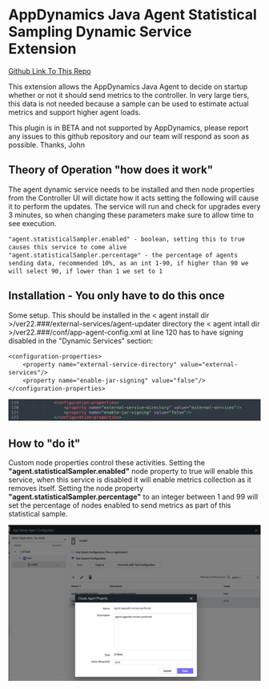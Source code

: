 # AppDynamics Java Agent Statistical Sampling Dynamic Service Extension
 
[Github Link To This Repo](https://github.com/jbsouthe/AppDynamics-Statistical-Dynamic-Service)

This extension allows the AppDynamics Java Agent to decide on startup whether or not it should send metrics to the controller. In very large tiers, this data is not needed because a sample can be used to estimate actual metrics and support higher agent loads.

This plugin is in BETA and not supported by AppDynamics, please report any issues to this github repository and our team will respond as soon as possible.
Thanks, John

## Theory of Operation "how does it work"

The agent dynamic service needs to be installed and then node properties from the Controller UI will dictate how it acts
setting the following will cause it to perform the updates. The service will run and check for upgrades every 3 minutes, so when changing these parameters make sure to allow time to see execution.

    "agent.statisticalSampler.enabled" - boolean, setting this to true causes this service to come alive
    "agent.statisticalSampler.percentage" - the percentage of agents sending data, recommended 10%, as an int 1-90, if higher than 90 we will select 90, if lower than 1 we set to 1
    
## Installation - You only have to do this once

Some setup. This should be installed in the < agent install dir >/ver22.###/external-services/agent-updater directory
the < agent intall dir >/ver22.###/conf/app-agent-config.xml at line 120 has to have signing disabled in the "Dynamic Services" section:

    <configuration-properties>
        <property name="external-service-directory" value="external-services"/>
        <property name="enable-jar-signing" value="false"/>
    </configuration-properties>

![Agent Config File Example](doc-images/agent-config-edit.png)


## How to "do it"

Custom node properties control these activities. Setting the <B>"agent.statisticalSampler.enabled"</B> node property to true will enable this service, when this service is disabled it will enable metrics collection as it removes itself. 
Setting the node property <B>"agent.statisticalSampler.percentage"</B> to an integer between 1 and 99 will set the percentage of nodes enabled to send metrics as part of this statistical sample.

![Node Property Example](doc-images/AgentUpdaterNodeProperties.png)
